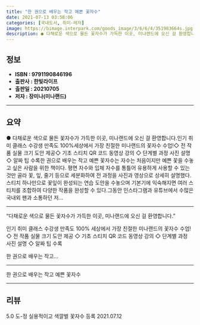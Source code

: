 ```yaml
---
title: "한 권으로 배우는 작고 예쁜 꽃자수"
date: 2021-07-13 03:58:06
categories: [국내도서, 취미-레저]
image: https://bimage.interpark.com/goods_image/3/6/6/4/351983664s.jpg
description: ● 다채로운 색으로 물든 꽃자수가 가득한 이곳, 미나랜드에 오신 걸 환영합니다.인기 취미 클래스 수강생 만족도 100%세상에서 가장 친절한 미나랜드의 꽃자수 수업!◇ 전 작품 실물 크기 도안 제공◇ 기초 스티치 QR 코드 동영상 강의 ◇ 단계별 과정 사진 설명◇ 알짜 팁 수록한 권으로
---
```


## **정보**

- **ISBN : 9791190846196**
- **출판사 : 한빛라이프**
- **출판일 : 20210705**
- **저자 : 장미나(미나랜드)**

------



## **요약**

●  다채로운 색으로 물든 꽃자수가 가득한 이곳, 미나랜드에 오신 걸 환영합니다.인기 취미 클래스 수강생 만족도 100%세상에서 가장 친절한 미나랜드의 꽃자수 수업!◇ 전 작품 실물 크기 도안 제공◇ 기초 스티치 QR 코드 동영상 강의 ◇ 단계별 과정 사진 설명◇ 알짜 팁 수록한 권으로 배우는 작고 예쁜 꽃자수는 자수는 처음이지만 예쁜 꽃을 수놓고 싶은 사람을 위한 책이다. 평면 자수와 입체 자수를 통틀어 유용하게 사용할 수 있는 것만 골라 꽃, 잎, 줄기 등으로 세분화하여 전 과정을 사진과 영상으로 상세히 설명했다. 스티치 하나만으로 꽃잎이 완성되는 연습 도안을 수놓으며 기본기에 익숙해지면 여러 스티치를 조합하여 다양한 작품을 완성할 수 있다.그동안 인스타그램과 유튜브에서 수많은 국내외 팬과 소통하던 저...

------

“다채로운 색으로 물든 꽃자수가 가득한 이곳,
미나랜드에 오신 걸 환영합니다.”

인기 취미 클래스 수강생 만족도 100%
세상에서 가장 친절한 미나랜드의 꽃자수 수업!
◇ 전 작품 실물 크기 도안 제공
◇ 기초 스티치 QR 코드 동영상 강의 
◇ 단계별 과정 사진 설명
◇ 알짜 팁 수록

한 권으로 배우는 작고... 

------


한 권으로 배우는 작고 예쁜 꽃자수 

------


## **리뷰** 

5.0 도-정 실용적이고 색깔벌 꽃자수 등록 2021.07.12 <br/>